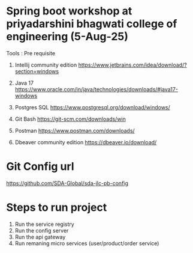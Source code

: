 # Spring boot workshop at priyadarshini bhagwati college of engineering (5-Aug-25)

Tools : Pre requisite
1. Intellij community edition
https://www.jetbrains.com/idea/download/?section=windows

2. Java 17
https://www.oracle.com/in/java/technologies/downloads/#java17-windows

3. Postgres SQL
https://www.postgresql.org/download/windows/

4. Git Bash
https://git-scm.com/downloads/win 

5. Postman
https://www.postman.com/downloads/

6. Dbeaver community edition
https://dbeaver.io/download/

# Git Config url
https://github.com/SDA-Global/sda-jlc-pb-config

# Steps to run project
1. Run the service registry
2. Run the config server
3. Run the api gateway
4. Run remaning micro services (user/product/order service)
